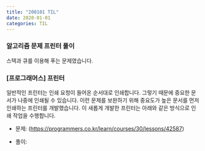 ```yaml
---
title: "200101 TIL"
date: 2020-01-01
categories: TIL
---
```


### 알고리즘 문제 프린터 풀이

스택과 큐를 이용해 푸는 문제였습니다.

### [프로그래머스] 프린터

일반적인 프린터는 인쇄 요청이 들어온 순서대로 인쇄합니다.
 그렇기 때문에 중요한 문서가 나중에 인쇄될 수 있습니다.
 이런 문제를 보완하기 위해 중요도가 높은 문서를 먼저 인쇄하는 프린터를 개발했습니다.
 이 새롭게 개발한 프린터는 아래와 같은 방식으로 인쇄 작업을 수행합니다.

- 문제: (https://programmers.co.kr/learn/courses/30/lessons/42587)

- 풀이: 

